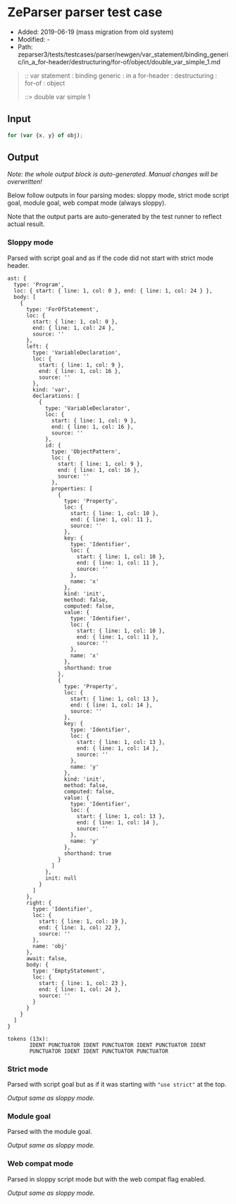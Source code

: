 # ZeParser parser test case

- Added: 2019-06-19 (mass migration from old system)
- Modified: -
- Path: zeparser3/tests/testcases/parser/newgen/var_statement/binding_generic/in_a_for-header/destructuring/for-of/object/double_var_simple_1.md

> :: var statement : binding generic : in a for-header : destructuring : for-of : object
>
> ::> double var simple 1

## Input

`````js
for (var {x, y} of obj);
`````

## Output

_Note: the whole output block is auto-generated. Manual changes will be overwritten!_

Below follow outputs in four parsing modes: sloppy mode, strict mode script goal, module goal, web compat mode (always sloppy).

Note that the output parts are auto-generated by the test runner to reflect actual result.

### Sloppy mode

Parsed with script goal and as if the code did not start with strict mode header.

`````
ast: {
  type: 'Program',
  loc: { start: { line: 1, col: 0 }, end: { line: 1, col: 24 } },
  body: [
    {
      type: 'ForOfStatement',
      loc: {
        start: { line: 1, col: 0 },
        end: { line: 1, col: 24 },
        source: ''
      },
      left: {
        type: 'VariableDeclaration',
        loc: {
          start: { line: 1, col: 9 },
          end: { line: 1, col: 16 },
          source: ''
        },
        kind: 'var',
        declarations: [
          {
            type: 'VariableDeclarator',
            loc: {
              start: { line: 1, col: 9 },
              end: { line: 1, col: 16 },
              source: ''
            },
            id: {
              type: 'ObjectPattern',
              loc: {
                start: { line: 1, col: 9 },
                end: { line: 1, col: 16 },
                source: ''
              },
              properties: [
                {
                  type: 'Property',
                  loc: {
                    start: { line: 1, col: 10 },
                    end: { line: 1, col: 11 },
                    source: ''
                  },
                  key: {
                    type: 'Identifier',
                    loc: {
                      start: { line: 1, col: 10 },
                      end: { line: 1, col: 11 },
                      source: ''
                    },
                    name: 'x'
                  },
                  kind: 'init',
                  method: false,
                  computed: false,
                  value: {
                    type: 'Identifier',
                    loc: {
                      start: { line: 1, col: 10 },
                      end: { line: 1, col: 11 },
                      source: ''
                    },
                    name: 'x'
                  },
                  shorthand: true
                },
                {
                  type: 'Property',
                  loc: {
                    start: { line: 1, col: 13 },
                    end: { line: 1, col: 14 },
                    source: ''
                  },
                  key: {
                    type: 'Identifier',
                    loc: {
                      start: { line: 1, col: 13 },
                      end: { line: 1, col: 14 },
                      source: ''
                    },
                    name: 'y'
                  },
                  kind: 'init',
                  method: false,
                  computed: false,
                  value: {
                    type: 'Identifier',
                    loc: {
                      start: { line: 1, col: 13 },
                      end: { line: 1, col: 14 },
                      source: ''
                    },
                    name: 'y'
                  },
                  shorthand: true
                }
              ]
            },
            init: null
          }
        ]
      },
      right: {
        type: 'Identifier',
        loc: {
          start: { line: 1, col: 19 },
          end: { line: 1, col: 22 },
          source: ''
        },
        name: 'obj'
      },
      await: false,
      body: {
        type: 'EmptyStatement',
        loc: {
          start: { line: 1, col: 23 },
          end: { line: 1, col: 24 },
          source: ''
        }
      }
    }
  ]
}

tokens (13x):
       IDENT PUNCTUATOR IDENT PUNCTUATOR IDENT PUNCTUATOR IDENT
       PUNCTUATOR IDENT IDENT PUNCTUATOR PUNCTUATOR
`````

### Strict mode

Parsed with script goal but as if it was starting with `"use strict"` at the top.

_Output same as sloppy mode._

### Module goal

Parsed with the module goal.

_Output same as sloppy mode._

### Web compat mode

Parsed in sloppy script mode but with the web compat flag enabled.

_Output same as sloppy mode._

